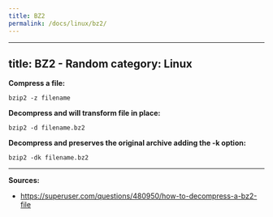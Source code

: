 ```yaml
---
title: BZ2
permalink: /docs/linux/bz2/
---
```

---
title: BZ2 - Random
category: Linux
---

**Compress a file:**
```
bzip2 -z filename
```

**Decompress and will transform file in place:**
```
bzip2 -d filename.bz2
```

**Decompress and preserves the original archive adding the -k option:**
```
bzip2 -dk filename.bz2
```

***
**Sources:**
* https://superuser.com/questions/480950/how-to-decompress-a-bz2-file
